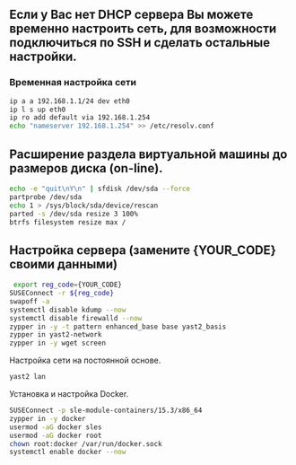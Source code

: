 ## Если у Вас нет DHCP сервера Вы можете временно настроить сеть, для возможности подключиться по SSH и сделать остальные настройки.
### Временная настройка сети
```bash
ip a a 192.168.1.1/24 dev eth0
ip l s up eth0
ip ro add default via 192.168.1.254
echo "nameserver 192.168.1.254" >> /etc/resolv.conf
```
## Расширение раздела виртуальной машины до размеров диска (on-line).
```bash
echo -e "quit\nY\n" | sfdisk /dev/sda --force
partprobe /dev/sda
echo 1 > /sys/block/sda/device/rescan
parted -s /dev/sda resize 3 100%
btrfs filesystem resize max /
```

## Настройка сервера (замените {YOUR_CODE} своими данными)
```bash
 export reg_code={YOUR_CODE}
SUSEConnect -r ${reg_code}
swapoff -a
systemctl disable kdump --now
systemctl disable firewalld --now
zypper in -y -t pattern enhanced_base base yast2_basis
zypper in yast2-network
zypper in -y wget screen
```
Настройка сети на постоянной основе.
```bash
yast2 lan
```
Установка и настройка Docker.
```bash
SUSEConnect -p sle-module-containers/15.3/x86_64
zypper in -y docker
usermod -aG docker sles
usermod -aG docker root
chown root:docker /var/run/docker.sock
systemctl enable docker --now
```
